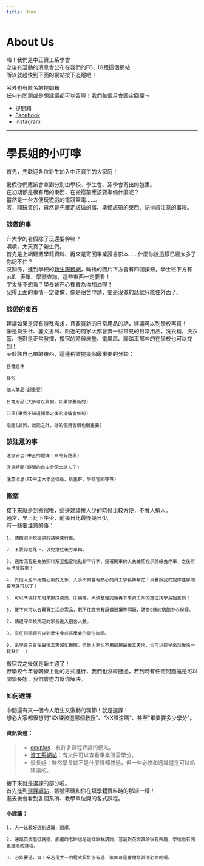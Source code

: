 ```yaml
---
title: Home
---
```


# About Us

嗨！我們是中正資工系學會  
之後有活動的消息會公布在我們的FB、IG跟這個網站  
所以就趕快到下面的網站按下追蹤吧！  

另外也有匿名的提問箱  
任何有問題或是想建議都可以留喔！我們每個月會固定回覆～  



* [提問箱]( https://reurl.cc/W3YkRy)  
* [Facebook](https://www.facebook.com/CCUCSIE)  
* [Instagram](https://www.instagram.com/ccucsie/)  


---

# 學長姐的小叮嚀  

首先，先歡迎各位新生加入中正資工的大家庭！  

暑假你們應該會拿到分別由學校、學生會、系學會寄出的包裹。  
在初期都是很有用的東西，在搬宿前應該要準備什麼呢？  
當然是一台方便玩遊戲的電競筆電......。  
咳，開玩笑的，自然是先確定該做的事、準備該帶的東西、記得該注意的事啦。  

### 該做的事  

升大學的暑假除了玩還要幹嘛？  
嘖嘖，太天真了新生們。  
首先是上網建置學籍資料、再來是寄回畢業證書影本......什麼你說這樣已經太多了你記不住？  
沒關係，進到學校的[新生服務網](https://freshman.ccu.edu.tw)，輪播的圖片下方會有四個按鈕，學士班下方有pdf、表單、學號查詢，這些東西一定要看！  
字太多不想看？學長姊在心裡會為你加油喔！  
記得上面的事情一定要做，像是宿舍申請，要是沒做的話就只能住外面了。

### 該帶的東西  

建議如果是沒有特殊需求，且要買新的日常用品的話，建議可以到學校再買！  
像是員生社、麗文書局、附近的商家大都會賣一些常見的日常用品，洗衣精、洗衣籃、拖鞋是正常發揮，搬宿的時候床墊、電風扇、腳踏車那些的在學校也可以找到！  
至於該自己帶的東西，這邊稍微提幾個最重要的分類：

```
各種證件

錢包

個人藥品(超重要)

日常用品(大多可以買到，如果你要新的)

口罩(畢竟不知道開學之後的疫情會如何)

電腦(品質、效能之外，好的使用習慣也很重要)
```


### 該注意的事  
```
注意安全(中正的燈晚上真的有點黑)

注意時間(時間的自由分配太誘人了)

注意消息(FB中正大學全校版、新生群、學校官網等等)
```


### 搬宿  

接下來就是到搬宿啦，這邊建議挑人少的時候比較方便，不會人擠人。  
通常，早上比下午少、前幾日比最後幾日少。  
有一些要注意的事：

```
1. 請按照學校提供的路線來行進。

2. 不要停在路上，以免擋住後方車輛。

3. 通常流程是先依照科系至指定地點卸下行李，接著開車的人先按照指示路線去停車，之後可以搭接駁車！

4. 其他人也不用擔心東西太多、人手不夠會有熱心的資工學長姊幫忙！只要跟我們說你住哪間寢室就可以了！

5. 可以準備抹布用來擦拭桌面、床舖等，大致整理完後再下來資工系的攤位找學長姐簽到！

6. 接下來可以去買買生活必需品，若所住寢室有設備毀損等問題，請至C棟的宿館中心辦理。

7. 請遵守學校規定的家長進入宿舍人數。

8. 有任何問題可以到學生會或系學會的攤位詢問。

9. 系學會只會在最後三天幫忙搬宿，但是大家也不用都擠最後三天來，也可以提早來然後來一起幫忙！！
```

搬宿完之後就是新生週了！  
但學校今年會朝線上化的方式進行，我們也沒經歷過，若到時有任何問題還是可以問學長姐，我們會盡力幫你解決。  

### 如何選課  

中間還有夾一個令人陌生又激動的環節！就是選課！  
想必大家都很想問"XX課該選哪個教授"、"XX課涼嗎"、甚至"畢業要多少學分"。  

#### 資訊管道： 
> * [ccuplus](https://ccu.plus)：有許多課程評論的網站。
> * [資工系網站](https://www.cs.ccu.edu.tw)：有文件可以查看畢業所需學分。
> * 學長姐：雖然學長姊不是什麼課都修過，但一些必修和通識還是可以給建議的。



接下來就是選課的部分啦。  
首先進到[選課網站](http://kiki.ccu.edu.tw/~ccmisp06/cgi-bin/class/)，帳號密碼和你在填學籍資料時的那組一樣！  
進去後會看到各個系所、教學單位開的各式課程。  

#### 小建議：
```
1. 大一比較好選到通識，選爆。

2. 通識英文能抵就抵，那邊的老師也是這樣跟我講的，若是對英文真的很有興趣，學校也有開更進階的課程。

3. 必修要過，資工系若是大一的程式設計沒有過，後面可是會擋修其他必修的喔。
```


